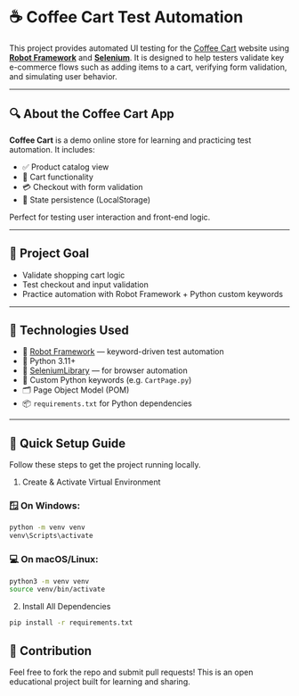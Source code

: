 # ☕ Coffee Cart Test Automation

This project provides automated UI testing for the [Coffee Cart](https://coffee-cart.app/) website using [**Robot Framework**](https://robotframework.org/) and [**Selenium**](https://www.selenium.dev/).
It is designed to help testers validate key e-commerce flows such as adding items to a cart, verifying form validation, and simulating user behavior.

---

## 🔍 About the Coffee Cart App

**Coffee Cart** is a demo online store for learning and practicing test automation. It includes:

- ✅ Product catalog view
- 🛒 Cart functionality
- 💳 Checkout with form validation
- 💾 State persistence (LocalStorage)

Perfect for testing user interaction and front-end logic.

---

## 🎯 Project Goal

- Validate shopping cart logic
- Test checkout and input validation
- Practice automation with Robot Framework + Python custom keywords

---

## 🧰 Technologies Used

- 🤖 [Robot Framework](https://robotframework.org/) — keyword-driven test automation
- 🐍 Python 3.11+
- 🧪 [SeleniumLibrary](https://robotframework.org/SeleniumLibrary/) — for browser automation
- 📄 Custom Python keywords (e.g. `CartPage.py`)
- 🗂 Page Object Model (POM)
- 📦 `requirements.txt` for Python dependencies

---

## 🚀 Quick Setup Guide

Follow these steps to get the project running locally.
1. Create & Activate Virtual Environment
### 🪟 On Windows:
```bash
python -m venv venv
venv\Scripts\activate
```

### 💻 On macOS/Linux:
```bash
python3 -m venv venv
source venv/bin/activate
```

2. Install All Dependencies
```bash
pip install -r requirements.txt
```

## 🤝 Contribution

Feel free to fork the repo and submit pull requests!
This is an open educational project built for learning and sharing.
